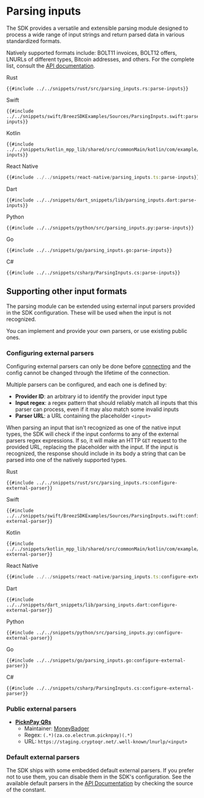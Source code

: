 # Parsing inputs

The SDK provides a versatile and extensible parsing module designed to process a wide range of input strings and return parsed data in various standardized formats. 

Natively supported formats include: BOLT11 invoices, BOLT12 offers, LNURLs of different types, Bitcoin addresses, and others. For the complete list, consult the [API documentation](https://breez.github.io/breez-sdk-liquid/breez_sdk_liquid/enum.InputType.html).

<custom-tabs category="lang">
<div slot="title">Rust</div>
<section>

```rust,ignore
{{#include ../../snippets/rust/src/parsing_inputs.rs:parse-inputs}}
```
</section>

<div slot="title">Swift</div>
<section>

```swift,ignore
{{#include ../../snippets/swift/BreezSDKExamples/Sources/ParsingInputs.swift:parse-inputs}}
```
</section>

<div slot="title">Kotlin</div>
<section>

```kotlin,ignore
{{#include ../../snippets/kotlin_mpp_lib/shared/src/commonMain/kotlin/com/example/kotlinmpplib/ParsingInputs.kt:parse-inputs}}
```
</section>

<div slot="title">React Native</div>
<section>

```typescript
{{#include ../../snippets/react-native/parsing_inputs.ts:parse-inputs}}
```
</section>

<div slot="title">Dart</div>
<section>

```dart,ignore
{{#include ../../snippets/dart_snippets/lib/parsing_inputs.dart:parse-inputs}}
```
</section>

<div slot="title">Python</div>
<section>

```python,ignore 
{{#include ../../snippets/python/src/parsing_inputs.py:parse-inputs}}
```
</section>

<div slot="title">Go</div>
<section>

```go,ignore
{{#include ../../snippets/go/parsing_inputs.go:parse-inputs}}
```
</section>

<div slot="title">C#</div>
<section>

```cs,ignore
{{#include ../../snippets/csharp/ParsingInputs.cs:parse-inputs}}
```
</section>
</custom-tabs>

## Supporting other input formats

The parsing module can be extended using external input parsers provided in the SDK configuration. These will be used when the input is not recognized.

You can implement and provide your own parsers, or use existing public ones.

### Configuring external parsers

Configuring external parsers can only be done before [connecting](connecting.md#connecting) and the config cannot be changed through the lifetime of the connection.

Multiple parsers can be configured, and each one is defined by:
* **Provider ID**: an arbitrary id to identify the provider input type
* **Input regex**: a regex pattern that should reliably match all inputs that this parser can process, even if it may also match some invalid inputs
* **Parser URL**: a URL containing the placeholder `<input>`

When parsing an input that isn't recognized as one of the native input types, the SDK will check if the input conforms to any of the external parsers regex expressions. If so, it will make an HTTP `GET` request to the provided URL, replacing the placeholder with the input. If the input is recognized, the response should include in its body a string that can be parsed into one of the natively supported types.

<custom-tabs category="lang">
<div slot="title">Rust</div>
<section>

```rust,ignore
{{#include ../../snippets/rust/src/parsing_inputs.rs:configure-external-parser}}
```
</section>
 <div slot="title">Swift</div>
<section>

```swift,ignore
{{#include ../../snippets/swift/BreezSDKExamples/Sources/ParsingInputs.swift:configure-external-parser}}
```
</section>

<div slot="title">Kotlin</div>
<section>

```kotlin,ignore
{{#include ../../snippets/kotlin_mpp_lib/shared/src/commonMain/kotlin/com/example/kotlinmpplib/ParsingInputs.kt:configure-external-parser}}
```
</section>

<div slot="title">React Native</div>
<section>

```typescript
{{#include ../../snippets/react-native/parsing_inputs.ts:configure-external-parser}}
```
</section>

<div slot="title">Dart</div>
<section>

```dart,ignore
{{#include ../../snippets/dart_snippets/lib/parsing_inputs.dart:configure-external-parser}}
```
</section>

<div slot="title">Python</div>
<section>

```python,ignore 
{{#include ../../snippets/python/src/parsing_inputs.py:configure-external-parser}}
```
</section>

<div slot="title">Go</div>
<section>

```go,ignore
{{#include ../../snippets/go/parsing_inputs.go:configure-external-parser}}
```
</section>

<div slot="title">C#</div>
<section>

```cs,ignore
{{#include ../../snippets/csharp/ParsingInputs.cs:configure-external-parser}}
```
</section>
</custom-tabs>

### Public external parsers

* [**PicknPay QRs**](https://www.pnp.co.za/)
  * Maintainer: [MoneyBadger](https://www.moneybadger.co.za/)
  * Regex: `(.*)(za.co.electrum.picknpay)(.*)`
  * URL: `https://staging.cryptoqr.net/.well-known/lnurlp/<input>`

### Default external parsers

The SDK ships with some embedded default external parsers. If you prefer not to use them, you can disable them in the SDK's configuration. See the available default parsers in the [API Documentation](https://breez.github.io/breez-sdk-liquid/breez_sdk_liquid/sdk/constant.DEFAULT_EXTERNAL_INPUT_PARSERS.html) by checking the source of the constant.
